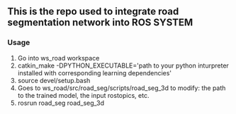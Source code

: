 ## This is the repo used to integrate road segmentation network into ROS SYSTEM

### Usage
  1. Go into ws_road workspace
  2. catkin_make -DPYTHON_EXECUTABLE='path to your python inturpreter installed with corresponding learning dependencies'
  3. source devel/setup.bash
  4. Goes to ws_road/src/road_seg/scripts/road_seg_3d to modify: the path to the trained model, the input rostopics, etc.
  5. rosrun road_seg road_seg_3d
